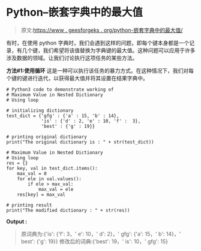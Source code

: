 # Python–嵌套字典中的最大值

> 原文:[https://www . geesforgeks . org/python-嵌套字典中的最大值/](https://www.geeksforgeeks.org/python-maximum-value-in-nested-dictionary/)

有时，在使用 python 字典时，我们会遇到这样的问题，即每个键本身都是一个记录，有几个键，我们希望将该值替换为字典键的最大值。这种问题可以应用于许多涉及数据的领域。让我们讨论执行这项任务的某些方法。

**方法#1:使用循环**
这是一种可以执行该任务的暴力方式。在这种情况下，我们对每个键的键进行迭代，以获得最大值并将其设置在结果字典中。

```
# Python3 code to demonstrate working of 
# Maximum Value in Nested Dictionary
# Using loop

# initializing dictionary
test_dict = {'gfg' : {'a' : 15, 'b' : 14},
             'is' : {'d' : 2, 'e' : 10, 'f' :  3},
             'best' : {'g' : 19}}

# printing original dictionary
print("The original dictionary is : " + str(test_dict))

# Maximum Value in Nested Dictionary
# Using loop
res = {}
for key, val in test_dict.items():
    max_val = 0
    for ele in val.values():
        if ele > max_val:
            max_val = ele
    res[key] = max_val

# printing result 
print("The modified dictionary : " + str(res)) 
```

**Output :**

> 原词典为:{'is': {'f': 3，' e': 10，' d': 2}，' gfg': {'a': 15，' b': 14}，' best': {'g': 19}}
> 修改后的词典:{'best': 19，' is': 10，' gfg': 15}